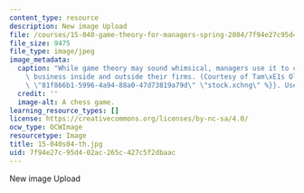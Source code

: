 ```yaml
---
content_type: resource
description: New image Upload
file: /courses/15-040-game-theory-for-managers-spring-2004/7f94e27c95d402ac265c427c5f2dbaac_15-040s04-th.jpg
file_size: 9475
file_type: image/jpeg
image_metadata:
  caption: "While game theory may sound whimsical, managers use it to conduct serious\
    \ business inside and outside their firms. (Courtesy of Tam\xE1s Olajos, {{% resource_link\
    \ \"81f866b1-5996-4a94-88a0-47d73819a79d\" \"stock.xchng\" %}}. Used with permission.)"
  credit: ''
  image-alt: A chess game.
learning_resource_types: []
license: https://creativecommons.org/licenses/by-nc-sa/4.0/
ocw_type: OCWImage
resourcetype: Image
title: 15-040s04-th.jpg
uid: 7f94e27c-95d4-02ac-265c-427c5f2dbaac
---
```

New image Upload